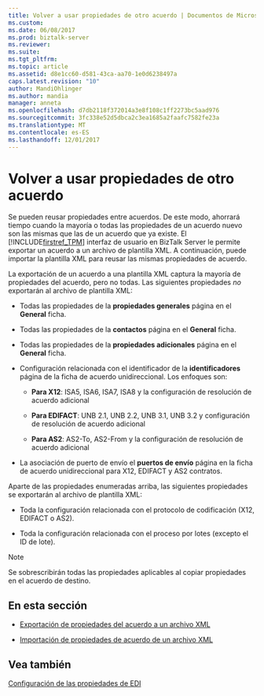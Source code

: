 ```yaml
---
title: Volver a usar propiedades de otro acuerdo | Documentos de Microsoft
ms.custom: 
ms.date: 06/08/2017
ms.prod: biztalk-server
ms.reviewer: 
ms.suite: 
ms.tgt_pltfrm: 
ms.topic: article
ms.assetid: d8e1cc60-d581-43ca-aa70-1e0d6238497a
caps.latest.revision: "10"
author: MandiOhlinger
ms.author: mandia
manager: anneta
ms.openlocfilehash: d7db2118f372014a3e8f108c1ff2273bc5aad976
ms.sourcegitcommit: 3fc338e52d5dbca2c3ea1685a2faafc7582fe23a
ms.translationtype: MT
ms.contentlocale: es-ES
ms.lasthandoff: 12/01/2017
---
```

# <a name="reusing-properties-from-another-agreement"></a>Volver a usar propiedades de otro acuerdo
Se pueden reusar propiedades entre acuerdos. De este modo, ahorrará tiempo cuando la mayoría o todas las propiedades de un acuerdo nuevo son las mismas que las de un acuerdo que ya existe. El [!INCLUDE[firstref_TPM](../includes/firstref-tpm-md.md)] interfaz de usuario en BizTalk Server le permite exportar un acuerdo a un archivo de plantilla XML. A continuación, puede importar la plantilla XML para reusar las mismas propiedades de acuerdo.  
  
 La exportación de un acuerdo a una plantilla XML captura la mayoría de propiedades del acuerdo, pero no todas. Las siguientes propiedades *no* exportarán al archivo de plantilla XML:  
  
-   Todas las propiedades de la **propiedades generales** página en el **General** ficha.  
  
-   Todas las propiedades de la **contactos** página en el **General** ficha.  
  
-   Todas las propiedades de la **propiedades adicionales** página en el **General** ficha.  
  
-   Configuración relacionada con el identificador de la **identificadores** página de la ficha de acuerdo unidireccional. Los enfoques son:  
  
    -   **Para X12**: ISA5, ISA6, ISA7, ISA8 y la configuración de resolución de acuerdo adicional  
  
    -   **Para EDIFACT**: UNB 2.1, UNB 2.2, UNB 3.1, UNB 3.2 y configuración de resolución de acuerdo adicional  
  
    -   **Para AS2**: AS2-To, AS2-From y la configuración de resolución de acuerdo adicional  
  
-   La asociación de puerto de envío el **puertos de envío** página en la ficha de acuerdo unidireccional para X12, EDIFACT y AS2 contratos.  
  
 Aparte de las propiedades enumeradas arriba, las siguientes propiedades se exportarán al archivo de plantilla XML:  
  
-   Toda la configuración relacionada con el protocolo de codificación (X12, EDIFACT o AS2).  
  
-   Toda la configuración relacionada con el proceso por lotes (excepto el ID de lote).  
  
> [!NOTE]
>  Se sobrescribirán todas las propiedades aplicables al copiar propiedades en el acuerdo de destino.  
  
## <a name="in-this-section"></a>En esta sección  
  
-   [Exportación de propiedades del acuerdo a un archivo XML](../core/exporting-agreement-properties-to-an-xml-file.md)  
  
-   [Importación de propiedades de acuerdo de un archivo XML](../core/importing-agreement-properties-from-an-xml-file.md)  
  
## <a name="see-also"></a>Vea también  
 [Configuración de las propiedades de EDI](../core/configuring-edi-properties.md)